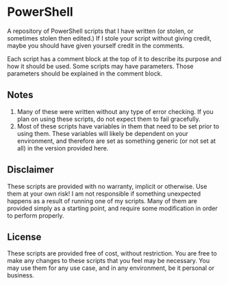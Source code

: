 # PowerShell
A repository of PowerShell scripts that I have written (or stolen, or sometimes stolen then edited.) If I stole your script without giving credit, maybe you should have given yourself credit in the comments.

Each script has a comment block at the top of it to describe its purpose and how it should be used. Some scripts may have parameters. Those parameters should be explained in the comment block.

## Notes
1) Many of these were written without any type of error checking. If you plan on using these scripts, do not expect them to fail gracefully.
2) Most of these scripts have variables in them that need to be set prior to using them. These variables will likely be dependent on your environment, and therefore are set as something generic (or not set at all) in the version provided here.

## Disclaimer
These scripts are provided with no warranty, implicit or otherwise. Use them at your own risk! I am not responsible if something unexpected happens as a result of running one of my scripts. Many of them are provided simply as a starting point, and require some modification in order to perform properly. 

## License
These scripts are provided free of cost, without restriction. You are free to make any changes to these scripts that you feel may be necessary. You may use them for any use case, and in any environment, be it personal or business.
